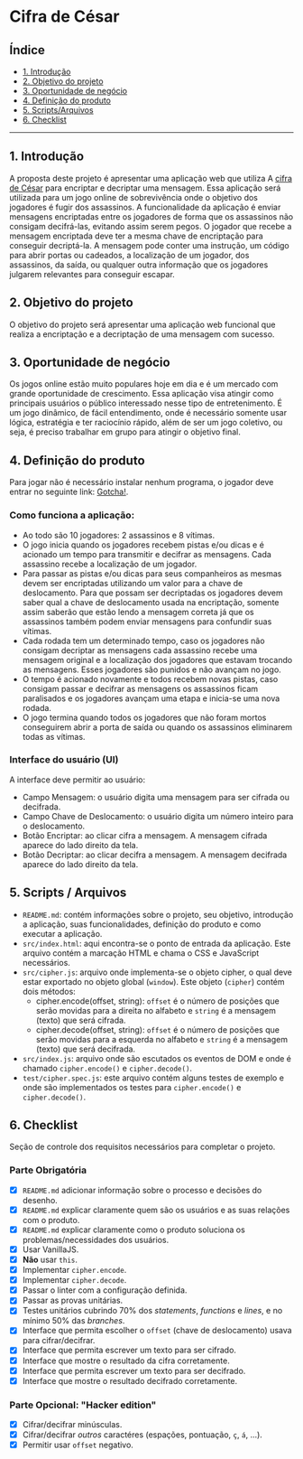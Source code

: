 # Cifra de César

## Índice

* [1. Introdução](#1-introdução)
* [2. Objetivo do projeto](#2-objetivo-do-projeto)
* [3. Oportunidade de negócio](#3-oportunidade-de-negócio)
* [4. Definição do produto](#4-definição-do-produto)
* [5. Scripts/Arquivos](#5-scripts/arquivos)
* [6. Checklist](#6-checklist)

***

## 1. Introdução

A proposta deste projeto é apresentar uma aplicação web que utiliza A [cifra de César](https://pt.wikipedia.org/wiki/Cifra_de_C%C3%A9sar) para encriptar e decriptar uma mensagem. Essa aplicação será utilizada para um jogo online de sobrevivência onde o objetivo dos jogadores é fugir dos assassinos.
A funcionalidade da aplicação é enviar mensagens encriptadas entre os jogadores de forma que os assassinos não consigam decifrá-las, evitando assim serem pegos. O jogador que recebe a mensagem encriptada deve ter a mesma chave de encriptação para conseguir decriptá-la. A mensagem pode conter uma instrução, um código para abrir portas ou cadeados, a localização de um jogador, dos assassinos, da saída, ou qualquer outra informação que os jogadores julgarem relevantes para conseguir escapar.

## 2. Objetivo do projeto

O objetivo do projeto será apresentar uma aplicação web funcional que realiza a encriptação e a decriptação de uma mensagem com sucesso.

## 3. Oportunidade de negócio

Os jogos online estão muito populares hoje em dia e é um mercado com grande oportunidade de crescimento. Essa aplicação visa atingir como principais usuários o público interessado nesse tipo de entretenimento. É um jogo dinâmico, de fácil entendimento, onde é necessário somente usar lógica, estratégia e ter raciocínio rápido, além de ser um jogo coletivo, ou seja, é preciso trabalhar em grupo para atingir o objetivo final.

## 4. Definição do produto

Para jogar não é necessário instalar nenhum programa, o jogador deve entrar no seguinte link: [Gotcha!](https://livianascimento.github.io/SAP003-cipher/src/).

### Como funciona a aplicação:

- Ao todo são 10 jogadores: 2 assassinos e 8 vítimas. 
- O jogo inicia quando os jogadores recebem pistas e/ou dicas e é acionado um tempo para transmitir e decifrar as mensagens. Cada assassino recebe a localização de um jogador. 
- Para passar as pistas e/ou dicas para seus companheiros as mesmas devem ser encriptadas utilizando um valor para a chave de deslocamento. Para que possam ser decriptadas os jogadores devem saber qual a chave de deslocamento usada na encriptação, somente assim saberão que estão lendo a mensagem correta já que os assassinos também podem enviar mensagens para confundir suas vítimas. 
- Cada rodada tem um determinado tempo, caso os jogadores não consigam decriptar as mensagens cada assassino recebe uma mensagem original e a localização dos jogadores que estavam trocando as mensagens. Esses jogadores são punidos e não avançam no jogo. 
- O tempo é acionado novamente e todos recebem novas pistas, caso consigam passar e decifrar as mensagens os assassinos ficam paralisados e os jogadores avançam uma etapa e inicia-se uma nova rodada. 
- O jogo termina quando todos os jogadores que não foram mortos conseguirem abrir a porta de saída ou quando os assassinos eliminarem todas as vítimas.

### Interface do usuário (UI)

A interface deve permitir ao usuário:

* Campo Mensagem: o usuário digita uma mensagem para ser cifrada ou decifrada. 
* Campo Chave de Deslocamento: o usuário digita um número inteiro para o deslocamento. 
* Botão Encriptar: ao clicar cifra a mensagem. A mensagem cifrada aparece do lado direito da tela.
* Botão Decriptar: ao clicar decifra a mensagem. A mensagem decifrada aparece do lado direito da tela. 

## 5. Scripts / Arquivos

* `README.md`: contém informações sobre o projeto, seu objetivo, introdução a aplicação, suas funcionalidades, definição do produto e como executar a aplicação. 
* `src/index.html`: aqui encontra-se o ponto de entrada da aplicação. Este arquivo contém a marcação HTML e chama o CSS e JavaScript necessários. 
* `src/cipher.js`: arquivo onde implementa-se o objeto cipher, o qual deve estar exportado no objeto global (`window`). Este objeto (`cipher`) contém dois métodos: 
    - cipher.encode(offset, string): `offset` é o número de posições que serão movidas para a direita no alfabeto e `string` é a mensagem (texto) que será cifrada. 
    - cipher.decode(offset, string): `offset` é o número de posições que serão movidas para a esquerda no alfabeto e `string` é a mensagem (texto) que será decifrada. 
* `src/index.js`: arquivo onde são escutados os eventos de DOM e onde é chamado `cipher.encode()` e `cipher.decode()`. 
* `test/cipher.spec.js`: este arquivo contém alguns testes de exemplo e onde são implementados os testes para `cipher.encode()` e `cipher.decode()`. 

## 6. Checklist

Seção de controle dos requisitos necessários para completar o projeto.

### Parte Obrigatória

* [x] `README.md` adicionar informação sobre o processo e decisões do desenho.
* [x] `README.md` explicar claramente quem são os usuários e as suas relações
  com o produto.
* [x] `README.md` explicar claramente como o produto soluciona os
  problemas/necessidades dos usuários.
* [x] Usar VanillaJS.
* [x] **Não** usar `this`.
* [x] Implementar `cipher.encode`.
* [x] Implementar `cipher.decode`.
* [x] Passar o linter com a configuração definida.
* [x] Passar as provas unitárias.
* [x] Testes unitários cubrindo 70% dos _statements_, _functions_ e _lines_, e
  no mínimo 50% das _branches_.
* [x] Interface que permita escolher o `offset` (chave de deslocamento) usava
  para cifrar/decifrar.
* [x] Interface que permita escrever um texto para ser cifrado.
* [x] Interface que mostre o resultado da cifra corretamente.
* [x] Interface que permita escrever um texto para ser decifrado.
* [x] Interface que mostre o resultado decifrado corretamente.

### Parte Opcional: "Hacker edition"

* [x] Cifrar/decifrar minúsculas.
* [x] Cifrar/decifrar _outros_ caractéres (espações, pontuação, `ç`, `á`, ...).
* [x] Permitir usar `offset` negativo.
